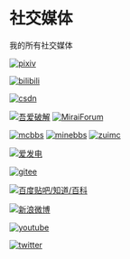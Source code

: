 # 社交媒体

我的所有社交媒体

<!-- 免去你社工我找我账号的麻烦 -->

[![pixiv](https://img.shields.io/badge/pixiv-%E6%80%A0%E6%83%B0%E3%81%AA%E7%8C%ABOfficial-blue?style=social&logo=pixiv)](https://www.pixiv.net/users/49093740)

[![bilibili](https://img.shields.io/badge/bilibili-懒怠的小猫-blue?style=social&logo=bilibili)](https://space.bilibili.com/330771760)

[![csdn](https://img.shields.io/badge/CSDN-%E6%87%92%E6%80%A0%E7%9A%84%E5%B0%8F%E7%8C%ABOfficial-orange?style=social&logo=c)](https://blog.csdn.net/qq_35312082)

[![吾爱破解](https://img.shields.io/badge/%E5%90%BE%E7%88%B1%E7%A0%B4%E8%A7%A3-MrXiaoM-red?style=social)](https://www.52pojie.cn/home.php?mod=space&uid=1703494&do=profile) [![MiraiForum](https://img.shields.io/badge/MiraiForum-MrXiaoM-blue?style=social)](https://mirai.mamoe.net/user/mrxiaom)

[![mcbbs](https://img.shields.io/badge/MCBBS-MrXiaoM-blue?style=social)](https://www.mcbbs.net/home.php?mod=space&uid=2746803) [![minebbs](https://img.shields.io/badge/MineBBS-MrXiaoM-blue?style=social)](https://www.minebbs.com/members/mrxiaom.24586/) [![zuimc](https://img.shields.io/badge/ZUIMC-Xiao__M-blue?style=social)](http://www.zuimc.com/home.php?mod=space&uid=95606)

[![爱发电](https://img.shields.io/badge/%E7%88%B1%E5%8F%91%E7%94%B5-%E6%87%92%E6%80%A0%E7%9A%84%E5%B0%8F%E7%8C%AB-blue?style=social)](https://afdian.net/@mrxiaom)

[![gitee](https://img.shields.io/badge/Gitee-MrXiaoM-blue?style=social&logo=gitee)](https://gitee.com/MrXiaoM)

[![百度贴吧/知道/百科](https://img.shields.io/badge/%E7%99%BE%E5%BA%A6%E8%B4%B4%E5%90%A7%2F%E7%9F%A5%E9%81%93%2F%E7%99%BE%E7%A7%91-BLUE__1207-blue?style=social&logo=baidu)](https://tieba.baidu.com/home/main?id=tb.1.3be0c7f7.uYzeLjOd5pSeEl9F9q1zWw)

[![新浪微博](https://img.shields.io/badge/%E6%96%B0%E6%B5%AA%E5%BE%AE%E5%8D%9A-%E6%87%92%E6%80%A0%E7%9A%84%E5%B0%8F%E7%8C%ABOfficial-blue?style=social&logo=sinaweibo)](https://weibo.com/littlecatx)

[![youtube](https://img.shields.io/badge/Youtube-LittleCatX-blue?style=social&logo=youtube)](https://www.youtube.com/channel/UCmJOPgnAQtN3XWKRHo6U_mA)

[![twitter](https://img.shields.io/badge/Twitter-%E6%87%92%E6%80%A0%E7%9A%84%E5%B0%8F%E7%8C%ABOfficial-blue?style=social&logo=twitter)](https://twitter.com/coolxiaom95)

